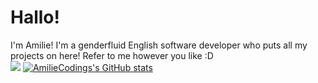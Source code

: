 # Hallo!
I'm Amilie! I'm a genderfluid English software developer who puts all my projects on here! Refer to me however you like :D<br>
![](https://komarev.com/ghpvc/?username=AmilieCoding)
[![AmilieCodings's GitHub stats](https://github-readme-stats.vercel.app/api?username=AmilieCoding&show_icons=true&theme=tokyonight)](https://github.com/anuraghazra/github-readme-stats)
